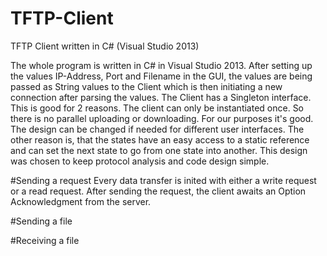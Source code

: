 TFTP-Client
===========

TFTP Client written in C# (Visual Studio 2013)

The whole program is written in C# in Visual Studio 2013. After setting up the values IP-Address, Port and Filename in the GUI, the values are being passed as String values to the Client which is then initiating a new connection after parsing the values. The Client has a Singleton interface. This is good for 2 reasons. The client can only be instantiated once. So there is no parallel uploading or downloading. For our purposes it's good. The design can be changed if needed for different user interfaces. The other reason is, that the states have an easy access to a static reference and can set the next state to go from one state into another. This design was chosen to keep protocol analysis and code design simple.

#Sending a request
Every data transfer is inited with either a write request or a read request. After sending the request, the client awaits an Option Acknowledgment from the server.

#Sending a file


#Receiving a file